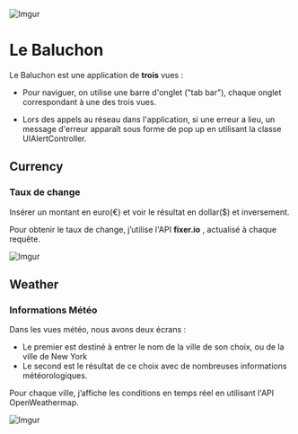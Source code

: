 ![Imgur](https://i.imgur.com/8qawORu.png)

# Le Baluchon


Le Baluchon est une application de **trois** vues : 

- Pour naviguer, on utilise une barre d'onglet ("tab bar"), chaque onglet correspondant à une des trois vues.

- Lors des appels au réseau dans l'application, si une erreur a lieu, un message d'erreur apparaît sous forme de pop up en utilisant la classe UIAlertController.

## Currency
### Taux de change

Insérer un montant en euro(€) et voir le résultat en dollar($) et inversement.

Pour obtenir le taux de change, j’utilise l'API **fixer.io** , actualisé à chaque requête.


![Imgur](https://i.imgur.com/3uWSmVR.png)



## Weather
### Informations Météo

Dans les vues météo, nous avons deux écrans :
- Le premier est destiné à entrer le nom de la ville de son choix, ou de la ville de New York
- Le second est le résultat de ce choix avec de nombreuses informations météorologiques.

Pour chaque ville, j’affiche les conditions en temps réel en utilisant l'API OpenWeathermap.

![Imgur](https://i.imgur.com/52SfBUx.png)
